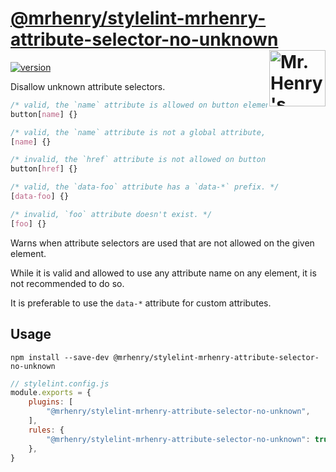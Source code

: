 # [@mrhenry/stylelint-mrhenry-attribute-selector-no-unknown](https://www.npmjs.com/package/@mrhenry/stylelint-mrhenry-attribute-selector-no-unknown) [<img src="https://wp.assets.sh/uploads/sites/2963/2021/09/mrhenry-gezicht-small.png" alt="Mr. Henry's logo." width="90" height="90" align="right">](https://www.mrhenry.be/)

[![version](https://img.shields.io/npm/v/@mrhenry/stylelint-mrhenry-attribute-selector-no-unknown.svg)](https://www.npmjs.com/package/@mrhenry/stylelint-mrhenry-attribute-selector-no-unknown)

Disallow unknown attribute selectors.

```css
/* valid, the `name` attribute is allowed on button elements. */
button[name] {}

/* valid, the `name` attribute is not a global attribute, but used without a type selector. */
[name] {}

/* invalid, the `href` attribute is not allowed on button elements. */
button[href] {}
```

```css
/* valid, the `data-foo` attribute has a `data-*` prefix. */
[data-foo] {}

/* invalid, `foo` attribute doesn't exist. */
[foo] {}
```

Warns when attribute selectors are used that are not allowed on the given element.

While it is valid and allowed to use any attribute name on any element, it is not recommended to do so.

It is preferable to use the `data-*` attribute for custom attributes.

## Usage

`npm install --save-dev @mrhenry/stylelint-mrhenry-attribute-selector-no-unknown`

```js
// stylelint.config.js
module.exports = {
	plugins: [
		"@mrhenry/stylelint-mrhenry-attribute-selector-no-unknown",
	],
	rules: {
		"@mrhenry/stylelint-mrhenry-attribute-selector-no-unknown": true,
	},
}
```
